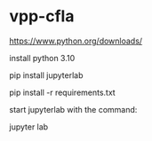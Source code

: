 # vpp-cfla

https://www.python.org/downloads/

install python 3.10

pip install jupyterlab

pip install -r requirements.txt

start jupyterlab with the command:

jupyter lab